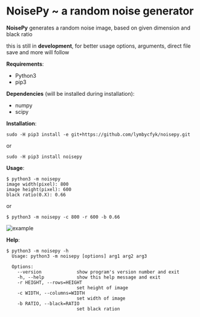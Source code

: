 # NoisePy ~ a random noise generator ####

__NoisePy__ generates a random noise image, based on given dimension  and 
black ratio

this is still in **development**, for better usage options, arguments, direct file save and more will follow

__Requirements__:

+ Python3
+ pip3

__Dependencies__ (will be installed during installation):
+ numpy
+ scipy

__Installation__:
```commandline
sudo -H pip3 install -e git+https://github.com/lymbycfyk/noisepy.git
```

or

```commandline
sudo -H pip3 install noisepy
```

__Usage__:
```commandline
$ python3 -m noisepy
image width(pixel): 800
image height(pixel): 600
black ratio(0.X): 0.66
```
or
```commandline
$ python3 -m noisepy -c 800 -r 600 -b 0.66
```

![example](https://preview.ibb.co/e1EmCb/exmpl.png "example image")

__Help__:
```commandline
$ python3 -m noisepy -h
  Usage: python3 -m noisepy [options] arg1 arg2 arg3

  Options:
    --version             show program's version number and exit
    -h, --help            show this help message and exit
    -r HEIGHT, --rows=HEIGHT
                          set height of image
    -c WIDTH, --columns=WIDTH
                          set width of image
    -b RATIO, --black=RATIO
                          set black ration
```
